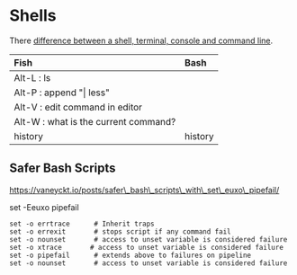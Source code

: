 # Shells



There [difference between a shell, terminal, console and command line](https://unix.stackexchange.com/a/4132).

| Fish | Bash |
| :--- | :--- |
| Alt-L : ls |  |
| Alt-P : append "\| less" |  |
| Alt-V : edit command in editor |  |
| Alt-W : what is the current command? |  |
| history | history |

## Safer Bash Scripts

https://vaneyckt.io/posts/safer\_bash\_scripts\_with\_set\_euxo\_pipefail/

set -Eeuxo pipefail

```
set -o errtrace      # Inherit traps
set -o errexit       # stops script if any command fail
set -o nounset       # access to unset variable is considered failure
set -o xtrace       # access to unset variable is considered failure
set -o pipefail      # extends above to failures on pipeline
set -o nounset       # access to unset variable is considered failure
```



